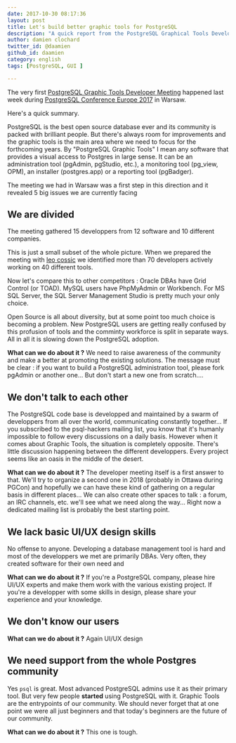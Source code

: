 ```yaml
---
date: 2017-10-30 08:17:36
layout: post
title: Let's build better graphic tools for PostgreSQL 
description: "A quick report from the PostgreSQL Graphical Tools Developers Meeting"
author: damien clochard
twitter_id: @daamien
github_id: daamien
category: english
tags: [PostgreSQL, GUI ]

---
```


The very first [PostgreSQL Graphic Tools Developer
Meeting](https://wiki.postgresql.org/wiki/PostgreSQL_Graphic_Tools_Developper_Meeting_2017) 
happened last week during [PostgreSQL Conference Europe 2017](https://2017.pgconf.eu) in Warsaw.

Here's a quick summary.

<!--MORE-->

PostgreSQL is the best open source database ever and its community is packed
with brilliant people. But there's always room for improvements and the graphic
tools is the main area where we need to focus for the forthcoming years. By
"PostgreSQL Graphic Tools" I mean any software that provides a visual access to
Postgres in large sense. It can be an administration tool (pgAdmin, pgStudio,
etc.), a monitoring tool (pg_view, OPM), an installer (postgres.app)  or a 
reporting tool (pgBadger).    

The meeting we had in Warsaw was a first step in this direction and it revealed
5 big issues we are currently facing

We are divided
-------------------------------------------------------------------------------

The meeting gathered 15 developpers from 12 software and 10 different companies.

This is just a small subset of the whole picture. When we prepared the meeting
with [leo cossic](https://github.com/leorenc) we identified more than 70 developers 
actively working on 40 different tools.  

Now let's compare this to other competitors : Oracle DBAs have Grid Control (or
TOAD). MySQL users have PhpMyAdmin or Workbench. For MS SQL
Server, the SQL Server Management Studio is pretty much your only choice.

Open Source is all about diversity, but at some point too much choice is
becoming a problem. New PostgreSQL users are getting really confused by this
profusion of tools and the comminty workforce is split in separate ways. All in
all it is slowing down the PostgreSQL adoption.

__What can we do about it ?__ We need to raise awareness of the community and
make a better at promoting the existing solutions. The message must be clear :
if you want to build a PostgreSQL administration tool, please fork pgAdmin or
another one... But don't start a new one from scratch....


We don't talk to each other
-------------------------------------------------------------------------------

The PostgreSQL code base is developped and maintained by a swarm of developpers
from all over the world,  communicating constantly together... If you subscribed
to the psql-hackers mailing list, you know that it's humanly impossible to
follow every discussions on a daily basis. However when it comes about Graphic
Tools, the situation is completely opposite. There's little discussion happening
between the different developpers. Every project seems like an oasis in the
middle of the desert.

__What can we do about it ?__ The developer meeting itself is a first answer to
that. We'll try to organize a second one in 2018 (probably in Ottawa during
PGCon) and hopefully we can have these kind of gathering on a regular basis in
different places... We can also create other spaces to talk : a forum, an IRC
channels, etc. we'll see what we need along the way...  Right now a dedicated 
mailing list is probably the best starting point.




We lack basic UI/UX design skills 
-------------------------------------------------------------------------------

No offense to anyone. Developing a database management tool is hard and most of
the developpers we met are primarily DBAs. Very often, they created software for 
their own need and 

__What can we do about it ?__ If you're a PostgreSQL company, please hire UI/UX
experts and make them work with the various existing project. If you're a
developper with some skills in design, please share your experience and your
knowledge.  

We don't know our users
-------------------------------------------------------------------------------


__What can we do about it ?__ Again UI/UX design 


We need support from the whole Postgres community
-------------------------------------------------------------------------------

Yes `psql` is great. Most advanced PostgreSQL admins use it as their primary
tool. But very few people **started** using PostgreSQL with it. Graphic Tools
are the entrypoints of our community. We should never forget that at one point
we were all just beginners and that today's beginners are the future of our
community.


__What can we do about it ?__  This one is tough.





